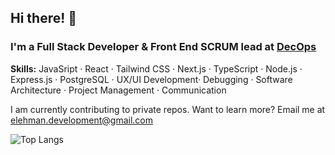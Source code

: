 ## Hi there! 👋 

### I'm a Full Stack Developer & Front End SCRUM lead at <a href='https://www.linkedin.com/company/decops/'>DecOps</a>

<b>Skills:</b> JavaSript · React · Tailwind CSS · Next.js · TypeScript · Node.js · Express.js · PostgreSQL · UX/UI Development· Debugging · Software Architecture · Project Management · Communication

I am currently contributing to private repos. Want to learn more? 
Email me at elehman.development@gmail.com 

![Top Langs](https://github-readme-stats.vercel.app/api/top-langs/?username=ETH1Elohim&theme=tokyonight)
